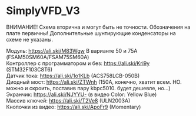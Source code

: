 # SimplyVFD_V3

ВНИМАНИЕ! Схема вторична и могут быть не точности. Обозначения на плате первичны! Дополнительные 
шунтирующие конденсаторы на схеме не указаны.

Модуль: https://ali.ski/M83Wgw В варианте 50 и 75А (FSAM50SM60A/FSAM75SM60A) <br>
Контроллер с программатором и без: https://ali.ski/Kri9y (STM32F103C8T6) <br>
Датчик тока: https://ali.ski/1o1KLb (ACS758LCB-050B) <br>
Диодный мост: https://ali.ski/ZTWnh (150А, конечно, хватит всем. НО. можно и скроить, поставив пару kbpc5010. будет дешевле, но...) <br>
Экранчик: https://ali.ski/NJYYU- (в видео Color: Yellow Blue) <br>
Массив ключей: https://ali.ski/T2Ve8 (ULN2003A) <br>
Кнопочки из видео: https://ali.ski/ApoFr9 (Momentary) <br>

